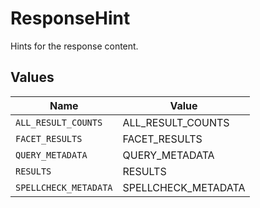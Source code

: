 # ResponseHint

Hints for the response content.


## Values

| Name                  | Value                 |
| --------------------- | --------------------- |
| `ALL_RESULT_COUNTS`   | ALL_RESULT_COUNTS     |
| `FACET_RESULTS`       | FACET_RESULTS         |
| `QUERY_METADATA`      | QUERY_METADATA        |
| `RESULTS`             | RESULTS               |
| `SPELLCHECK_METADATA` | SPELLCHECK_METADATA   |